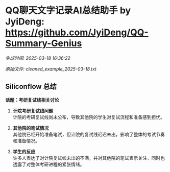 # QQ聊天文字记录AI总结助手 by JyiDeng: https://github.com/JyiDeng/QQ-Summary-Genius

*生成时间: 2025-03-18 16:36:22*

*原始文件: cleaned_example_2025-03-18.txt*

## Siliconflow 总结

**话题：考研复试线相关讨论**

1. **计院考研复试线问题**  
   计院的考研复试线尚未公布，导致其他院的学生对复试流程和准备感到担忧。

2. **其他院的笔试情况**  
   其他院已经开始准备笔试，但计院的复试线迟迟未出，影响了整体的考试节奏和准备情况。

3. **学生的反应**  
   许多人表达了对计院复试线未出的不满，并对其他院的笔试表示关注，同时也透露了对整体考研进程的紧张情绪。

